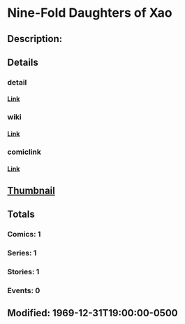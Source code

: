 # Nine-Fold Daughters of Xao
## Description: 
## Details
### detail
#### [Link](http://marvel.com/characters/1613/nine-fold_daughters_of_xao?utm_campaign=apiRef&utm_source=225578a89fc76f3d20fbffda5d17a88d)
### wiki
#### [Link](http://marvel.com/universe/Nine-Fold_Daughters_of_Xao?utm_campaign=apiRef&utm_source=225578a89fc76f3d20fbffda5d17a88d)
### comiclink
#### [Link](http://marvel.com/comics/characters/1011409/nine-fold_daughters_of_xao?utm_campaign=apiRef&utm_source=225578a89fc76f3d20fbffda5d17a88d)
## [Thumbnail](http://i.annihil.us/u/prod/marvel/i/mg/5/70/4c002e21e16a8.jpg)
## Totals
### Comics: 1
### Series: 1
### Stories: 1
### Events: 0
## Modified: 1969-12-31T19:00:00-0500